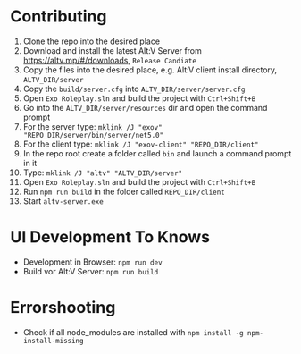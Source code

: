 # Contributing
1. Clone the repo into the desired place
2. Download and install the latest Alt:V Server from https://altv.mp/#/downloads, `Release Candiate`
3. Copy the files into the desired place, e.g. Alt:V client install directory, `ALTV_DIR/server`
4. Copy the `build/server.cfg` into `ALTV_DIR/server/server.cfg`
5. Open `Exo Roleplay.sln` and build the project with `Ctrl+Shift+B`
6. Go into the `ALTV_DIR/server/resources` dir and open the command prompt
7. For the server type: `mklink /J "exov" "REPO_DIR/server/bin/server/net5.0"`
8. For the client type: `mklink /J "exov-client" "REPO_DIR/client"`
9. In the repo root create a folder called `bin` and launch a command prompt in it
10. Type: `mklink /J "altv" "ALTV_DIR/server"`
11. Open `Exo Roleplay.sln` and build the project with `Ctrl+Shift+B`
12. Run `npm run build` in the folder called `REPO_DIR/client`
13. Start `altv-server.exe`

# UI Development To Knows
* Development in Browser: `npm run dev`
* Build vor Alt:V Server: `npm run build`

# Errorshooting
* Check if all node_modules are installed with `npm install -g npm-install-missing`
